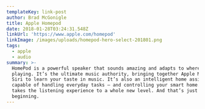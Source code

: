 ```yaml
---
templateKey: link-post
author: Brad McGonigle
title: Apple Homepod
date: 2018-01-28T03:24:31.548Z
linkUrl: 'https://www.apple.com/homepod'
linkImage: /images/uploads/homepod-hero-select-201801.png
tags:
  - apple
  - audio
summary: >-
  HomePod is a powerful speaker that sounds amazing and adapts to wherever it’s
  playing. It’s the ultimate music authority, bringing together Apple Music and
  Siri to learn your taste in music. It’s also an intelligent home assistant,
  capable of handling everyday tasks — and controlling your smart home. HomePod
  takes the listening experience to a whole new level. And that’s just the
  beginning.
---
```


